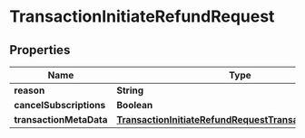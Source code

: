 

# TransactionInitiateRefundRequest


## Properties

| Name | Type | Description | Notes |
|------------ | ------------- | ------------- | -------------|
|**reason** | **String** |  |  [optional] |
|**cancelSubscriptions** | **Boolean** |  |  [optional] |
|**transactionMetaData** | [**TransactionInitiateRefundRequestTransactionMetaData**](TransactionInitiateRefundRequestTransactionMetaData.md) |  |  [optional] |



